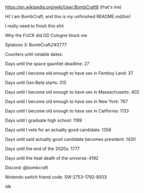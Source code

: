 https://en.wikipedia.org/wiki/User:BombCraft8 (that's me)

Hi! I am BombCraft, and this is my unfinished README.md/bio!

I really need to finish this shit

Why the FUCK did GD Cologne block me

Splatoon 3: BombCraft♪#2777

Counters until notable dates:

Days until the space gauntlet deadline: 27

Days until I become old enough to have sex in Femboy Land: 37

Days until Gen Beta starts: 315

Days until I become old enough to have sex in Massachusetts: 402

Days until I become old enough to have sex in New York: 767

Days until I become old enough to have sex in California: 1133

Days until I graduate high school: 1199

Days until I vote for an actually good candidate: 1356

Days until said actually good candidate becomes president: 1430

Days until the end of the 2020s: 1777

Days until the heat death of the universe: 4192

Discord: @bombcraft

Nintendo switch friend code: SW-2753-1792-8503

idk
